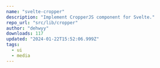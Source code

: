 ```yaml
---
name: "svelte-cropper"
description: "Implement CropperJS component for Svelte."
repo_url: "src/lib/cropper"
author: "dehwyy"
downloads: 117
updated: "2024-01-22T15:52:06.999Z"
tags: 
  - ui
  - media
---
```

